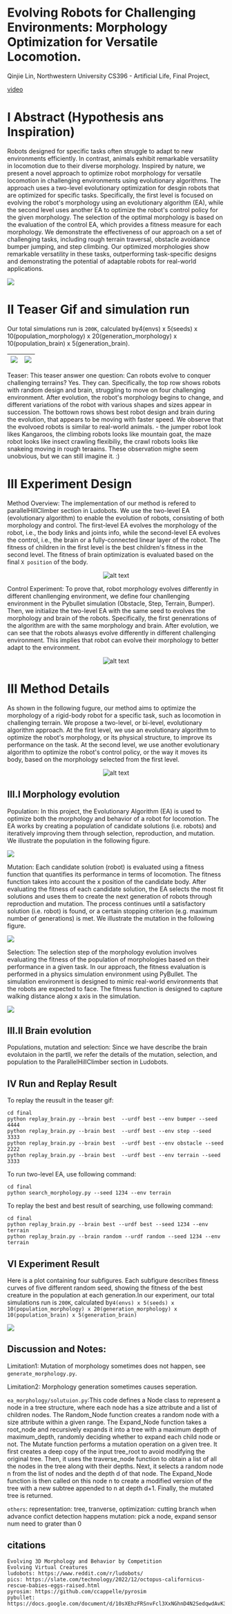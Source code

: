 # Evolving Robots for Challenging Environments: Morphology Optimization for Versatile Locomotion.

  Qinjie Lin, 
  Northwestern University CS396 - Artificial Life, 
  Final Project, 

  [video](https://youtu.be/u-VeZRu_HCs)

# I Abstract (Hypothesis ans Inspiration)

  Robots designed for specific tasks often struggle to adapt to new environments efficiently. In contrast, animals exhibit remarkable versatility in locomotion due to their diverse morphology. 
  Inspired by nature, we present a novel approach to optimize robot morphology for versatile locomotion in challenging environments using evolutionary algorithms. 
  The approach uses a two-level evolutionary optimization for desgin robots that are optimized for specific tasks. 
  Specifically, the first level is focused on evolving the robot's morphology using an evolutionary algorithm (EA), while the second level uses another EA to optimize the robot's control policy for the given morphology. The selection of the optimal morphology is based on the evaluation of the control EA, which provides a fitness measure for each morphology. 
  We demonstrate the effectiveness of our approach on a set of challenging tasks, including rough terrain traversal, obstacle avoidance bumper jumping, and step climbing. 
  Our optimized morphologies show remarkable versatility in these tasks, outperforming task-specific designs and demonstrating the potential of adaptable robots for real-world applications.

  ![](./final/data/abstract.png)


# II Teaser Gif and simulation run

  Our total simulations run is `200K`, calculated by4(envs) x 5(seeds) x 10(population_morphology) x 20(generation_morphology) x 10(population_brain) x 5(generation_brain).

  ![](./final/data/teaser_1.gif) | ![](./final/data/teaser_2.gif)
  :-------------------------:|:-------------------------:

  Teaser: This teaser answer one question: Can robots evolve to conquer challenging terrains? Yes. They can. Specifically, the top row shows robots with random design and brain, struggling to move on four challenging environment. After evolution, the robot's morphology begins to change, and different variations of the robot with various shapes and sizes appear in succession. The bottown rows shows best robot design and brain during the evolution, that appears to be moving with faster speed. We observe that the evolvoed robots is similar to real-world animals. - the jumper robot look likes Kangaroos, the climbing robots looks like mountain goat, the maze robot looks like insect crawling flexibiliy, the crawl robots looks like snakeing moving in rough teraains. These observation mighe seem unobvious, but we can still imagine it. :)


# III Experiment Design

  Method Overview: The implementation of our method is refered to parallelHillClimber section in Ludobots. We use the two-level EA (evolutionary algorithm) to enable the evolution of robots, consisting of both morphology and control. The first-level EA evolves the morphology of the robot, i.e., the body links and joints info, while the second-level EA evolves the control, i.e., the brain or a fully-connected linear layer of the robot. The fitness of  children in the first level is the best children's fitness in the second level. The fitness of brain optimization is evaluated based on the final `X position` of the body. 
  
  <p align="center">
  <img src="./final/data/ea_simulation_3.png" alt="alt text" width="" height="">
  </p>

  Control Experiment: To prove that, robot morphology evolves differently in different chanllenging environment, we define four chanllenging environment in the Pybullet simulation (Obstacle, Step, Terrain, Bumper). Then, we initialize the two-level EA with the same seed to evolves the morphology and brain of the robots. Specifically, the first genenrations of the algorithm are with the same morphology and brain. After evolution, we can see that the robots alwasys evolve differently in different challenging environment. This implies that robot can evolve their morphology to better adapt to the environment.   

  <p align="center">
  <img src="./final/data/ea_generations_2.png" alt="alt text" width="" height="">
  </p>

# III Method Details

  As shown in the following fugure, our method aims to optimize the morphology of a rigid-body robot for a specific task, such as locomotion in challenging terrain. We propose a two-level, or bi-level, evolutionary algorithm approach. At the first level, we use an evolutionary algorithm to optimize the robot's morphology, or its physical structure, to improve its performance on the task. At the second level, we use another evolutionary algorithm to optimize the robot's control policy, or the way it moves its body, based on the morphology selected from the first level.
    
  <!-- ![](./data/method-0.png) -->
  <p align="center">
  <img src="./final/data/method-0.png" alt="alt text" width="" height="">
  </p>

  ## III.I Morphology evolution

  Population: In this project, the Evolutionary Algorithm (EA) is used to optimize both the morphology and behavior of a robot for locomotion. The EA works by creating a population of candidate solutions (i.e. robots) and iteratively improving them through selection, reproduction, and mutation. We illustrate the population in the following figure.

  ![](./final/data/mor-population.png)
  
  Mutation: Each candidate solution (robot) is evaluated using a fitness function that quantifies its performance in terms of locomotion. The fitness function takes into account the x position of the candidate body. After evaluating the fitness of each candidate solution, the EA selects the most fit solutions and uses them to create the next generation of robots through reproduction and mutation. The process continues until a satisfactory solution (i.e. robot) is found, or a certain stopping criterion (e.g. maximum number of generations) is met. We illustrate the mutation in the following figure.

  ![](./final/data/mor-mutation.png)

  Selection: The selection step of the morphology evolution involves evaluating the fitness of the population of morphologies based on their performance in a given task. In our approach, the fitness evaluation is performed in a physics simulation environment using PyBullet. The simulation environment is designed to mimic real-world environments that the robots are expected to face. The fitness function is designed to capture walking distance along x axis in the simulation.

  ![](./final/data/mor-selection.png)


  ## III.II Brain evolution

  Populations, mutation and selection: Since we have describe the brain evolutaion in the partII, we refer the details of the mutation, selection, and population to the ParallelHillClimber section in Ludobots.

## IV Run and Replay Result

  To replay the reusult in the teaser gif:

  ```
  cd final
  python replay_brain.py --brain best  --urdf best --env bumper --seed 4444
  python replay_brain.py --brain best  --urdf best --env step --seed 3333
  python replay_brain.py --brain best  --urdf best --env obstacle --seed 2222
  python replay_brain.py --brain best  --urdf best --env terrain --seed 3333
  ```

  To run two-level EA, use following command: 
  
  ```
  cd final
  python search_morphology.py --seed 1234 --env terrain
  ```

  To replay the best and best result of searching, use following command: 
  
  ```
  cd final
  python replay_brain.py --brain best --urdf best --seed 1234 --env terrain
  python replay_brain.py --brain random --urdf random --seed 1234 --env terrain
  ```

## VI Experiment Result

  Here is a plot containing four subfigures. Each subfigure describes fitness curves of five different random seed, showing the fitness of the best creature in the population at each generation.In our experiment, our total simulations run is `200K`, calculated by`4(envs) x 5(seeds) x 10(population_morphology) x 20(generation_morphology) x 10(population_brain) x 5(generation_brain)`
  
  ![](./final/data/fitness_curve.png)


## Discussion and Notes:

  Limitation1: Mutation of morphology sometimes does not happen, see `generate_morphology.py`.
  
  Limitation2: Morphology generation sometimes causes seperation. 

  `ea_morphology/solutuion.py`:This code defines a Node class to represent a node in a tree structure, where each node has a size attribute and a list of children nodes. The Random_Node function creates a random node with a size attribute within a given range. The Expand_Node function takes a root_node and recursively expands it into a tree with a maximum depth of maximum_depth, randomly deciding whether to expand each child node or not. The Mutate function performs a mutation operation on a given tree. It first creates a deep copy of the input tree_root to avoid modifying the original tree. Then, it uses the traverse_node function to obtain a list of all the nodes in the tree along with their depths. Next, it selects a random node n from the list of nodes and the depth d of that node. The Expand_Node function is then called on this node n to create a modified version of the tree with a new subtree appended to n at depth d+1. Finally, the mutated tree is returned.

  `others`:
  representation: tree, tranverse,
  optimization: cutting branch when advance confict detection happens
  mutation: pick a node, expand 
  sensor num need to grater than 0

## citations

  ```
  Evolving 3D Morphology and Behavior by Competition
  Evolving Virtual Creatures
  ludobots: https://www.reddit.com/r/ludobots/
  pics: https://slate.com/technology/2022/12/octopus-californicus-rescue-babies-eggs-raised.html
  pyrosim: https://github.com/ccappelle/pyrosim
  pybullet: https://docs.google.com/document/d/10sXEhzFRSnvFcl3XxNGhnD4N2SedqwdAvK3dsihxVUA/edit 
  ```

